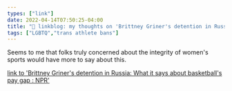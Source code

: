 ```yaml
---
types: ["link"]
date: 2022-04-14T07:50:25-04:00
title: "🔗 linkblog: my thoughts on 'Brittney Griner's detention in Russia: What it says about basketball's pay gap : NPR'"
tags: ["LGBTQ","trans athlete bans"]
---
```

Seems to me that folks truly concerned about the integrity of women's sports would have more to say about this.
 
[link to 'Brittney Griner's detention in Russia: What it says about basketball's pay gap : NPR'](https://www.npr.org/2022/04/14/1092677483/brittney-griner-russia-detention-wnba-nba-pay-gap)
